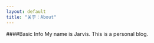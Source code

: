 ```yaml
---
layout: default
title: "关于：About"
---
```

####Basic Info
My name is Jarvis. This is a personal blog.  
